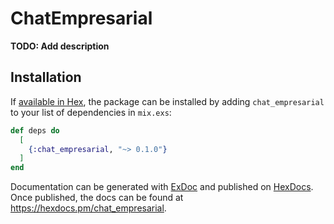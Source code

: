 # ChatEmpresarial

**TODO: Add description**

## Installation

If [available in Hex](https://hex.pm/docs/publish), the package can be installed
by adding `chat_empresarial` to your list of dependencies in `mix.exs`:

```elixir
def deps do
  [
    {:chat_empresarial, "~> 0.1.0"}
  ]
end
```

Documentation can be generated with [ExDoc](https://github.com/elixir-lang/ex_doc)
and published on [HexDocs](https://hexdocs.pm). Once published, the docs can
be found at <https://hexdocs.pm/chat_empresarial>.

